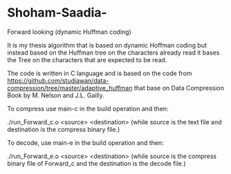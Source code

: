 # Shoham-Saadia-
Forward looking (dynamic Huffman coding)

It is my thesis algorithm that is based on dynamic Hoffman coding but instead based on the Huffman tree on the characters already read it bases the Tree on the characters that are expected to be read.

The code is written in C language and is based on the code from https://github.com/studiawan/data-compression/tree/master/adaptive_huffman that base on Data Compression Book by M. Nelson and J.L. Gailly.

To compress use main-c in the build operation and then: 

./run_Forward_c.o \<source\> \<destination\> 
  (while source is the text file and destination is the compress binary file.)
  
To decode, use main-e in the build operation and then:

./run_Forward_e.o \<source\> \<destination\> 
    (while source is the compress binary file of Forward_c and the destination is the decode file.)

